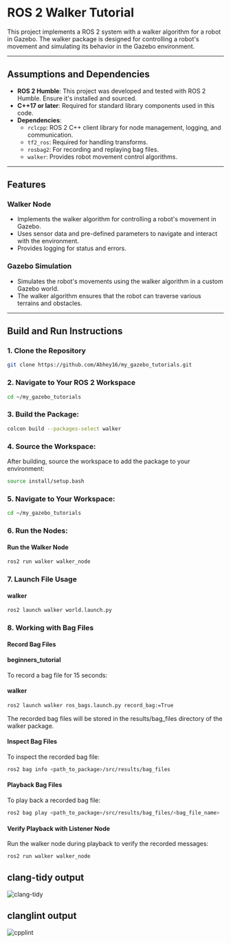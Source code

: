 # ROS 2 Walker Tutorial

This project implements a ROS 2 system with a walker algorithm for a robot in Gazebo. The walker package is designed for controlling a robot's movement and simulating its behavior in the Gazebo environment.

---

## Assumptions and Dependencies
- **ROS 2 Humble**: This project was developed and tested with ROS 2 Humble. Ensure it's installed and sourced.
- **C++17 or later**: Required for standard library components used in this code.
- **Dependencies**:
  - `rclcpp`: ROS 2 C++ client library for node management, logging, and communication.
  - `tf2_ros`: Required for handling transforms.
  - `rosbag2`: For recording and replaying bag files.
  - `walker`: Provides robot movement control algorithms.

---

## Features
### Walker Node
- Implements the walker algorithm for controlling a robot's movement in Gazebo.
- Uses sensor data and pre-defined parameters to navigate and interact with the environment.
- Provides logging for status and errors.

### Gazebo Simulation
- Simulates the robot's movements using the walker algorithm in a custom Gazebo world.
- The walker algorithm ensures that the robot can traverse various terrains and obstacles.

---

## Build and Run Instructions

### 1. Clone the Repository
   ```sh
   git clone https://github.com/Abhey16/my_gazebo_tutorials.git
   ```
### 2. Navigate to Your ROS 2 Workspace
   ```sh
   cd ~/my_gazebo_tutorials
   ```
### 3. Build the Package:
   ```sh
   colcon build --packages-select walker
   ```
### 4. Source the Workspace:
   After building, source the workspace to add the package to your environment:
   ```sh
   source install/setup.bash
  ```
### 5. Navigate to Your Workspace:
   ```sh
   cd ~/my_gazebo_tutorials
   ```

### 6. Run the Nodes:
#### Run the Walker Node
   ```sh
   ros2 run walker walker_node

   ```

### 7. Launch File Usage
#### walker
```sh
ros2 launch walker world.launch.py
```

### 8. Working with Bag Files
#### Record Bag Files

#### beginners_tutorial
To record a bag file for 15 seconds:

#### walker
```sh
ros2 launch walker ros_bags.launch.py record_bag:=True
```
The recorded bag files will be stored in the results/bag_files directory of the walker package.


#### Inspect Bag Files
To inspect the recorded bag file:

   ```sh
   ros2 bag info <path_to_package>/src/results/bag_files
   ```

#### Playback Bag Files
To play back a recorded bag file:

   ```sh
   ros2 bag play <path_to_package>/src/results/bag_files/<bag_file_name>
   ```

#### Verify Playback with Listener Node
Run the walker node during playback to verify the recorded messages:
   ```sh
   ros2 run walker walker_node
   ```


## clang-tidy output
![clang-tidy](https://github.com/user-attachments/assets/28c6f674-a245-4a81-bdbe-bf7b5b28d188)



## clanglint output
![cpplint](https://github.com/user-attachments/assets/8b938b78-d0b2-45ed-a9bc-1d36fa7f60e5)




